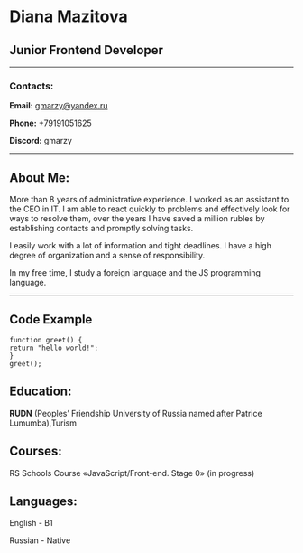# Diana Mazitova

## Junior Frontend Developer
********* 

### Contacts:
**Email:** gmarzy@yandex.ru

**Phone:** +79191051625

**Discord:** gmarzy 
********* 

## About Me:
More than 8 years of administrative experience. I worked as an assistant to the CEO in IT.
I am able to react quickly to problems and effectively look for ways to resolve them, over the years I have saved a million rubles by establishing contacts and promptly solving tasks.


I easily work with a lot of information and tight deadlines.
I have a high degree of organization and a sense of responsibility.


In my free time, I study a foreign language and the JS programming language.
********* 
## Code Example
```
function greet() {
return "hello world!";
}
greet();
```
## Education: 
**RUDN** (Peoples’ Friendship University of Russia named after Patrice Lumumba),Turism
## Courses: 
RS Schools Course «JavaScript/Front-end. Stage 0» (in progress)
## Languages:
English - B1

Russian - Native
